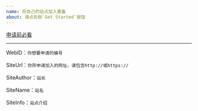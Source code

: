 ```yaml
---
name: 将自己的站点加入墨备
about: 请点右侧`Get Started`按钮
---
```


[申请前必看](https://icp.ink/join.html)

---

WebID：`你想要申请的编号`

SiteUrl：`你所申请加入的网址，请包含http://或https://`

SiteAuthor：`站长`

SiteName：`站名`

SiteInfo：`站点介绍`
